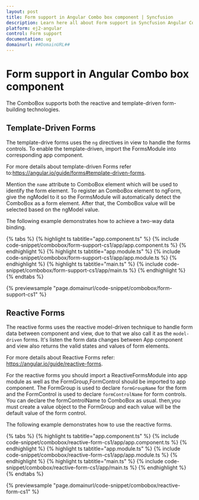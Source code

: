 ```yaml
---
layout: post
title: Form support in Angular Combo box component | Syncfusion
description: Learn here all about Form support in Syncfusion Angular Combo box component of Syncfusion Essential JS 2 and more.
platform: ej2-angular
control: Form support 
documentation: ug
domainurl: ##DomainURL##
---
```


# Form support in Angular Combo box component

The ComboBox supports both the reactive and template-driven form-building technologies.

## Template-Driven Forms

The template-drive forms uses the `ng` directives in view to handle the forms controls.
To enable the template-driven,  import the FormsModule into corresponding app component.

For more details about template-driven Forms refer to:<https://angular.io/guide/forms#template-driven-forms>.

 Mention the `name` attribute to ComboBox element which will be used to identify the
  form element. To register an ComboBox element to ngForm,  give the ngModel  to it
  so the FormsModule will  automatically detect the ComboBox as a form element.
  After that, the ComboBox value will be selected based on the ngModel value.

The following example  demonstrates how to achieve a two-way data binding.

{% tabs %}
{% highlight ts tabtitle="app.component.ts" %}
{% include code-snippet/combobox/form-support-cs1/app/app.component.ts %}
{% endhighlight %}
{% highlight ts tabtitle="app.module.ts" %}
{% include code-snippet/combobox/form-support-cs1/app/app.module.ts %}
{% endhighlight %}
{% highlight ts tabtitle="main.ts" %}
{% include code-snippet/combobox/form-support-cs1/app/main.ts %}
{% endhighlight %}
{% endtabs %}
  
{% previewsample "page.domainurl/code-snippet/combobox/form-support-cs1" %}

## Reactive Forms

The reactive forms uses the reactive model-driven technique to handle
 form data between component and view, due to that we also call it as
 the `model-driven` forms. It's listen the form data changes between
 App component and view also returns the valid states and values of form elements.

For more details about Reactive Forms refer: <https://angular.io/guide/reactive-forms>.

For the reactive forms you should import a ReactiveFormsModule
 into app module as well as the FormGroup,FormControl should be
 imported to app component. The FormGroup is used to declare
 `formGroupName` for the form and the FormControl is used to
 declare `formControlName` for form controls.
 You can declare the formControlName to ComboBox as usual.
 then,you must create a value object to the FormGroup and
 each value will be the default value of the form control.

The following example demonstrates  how to use the reactive forms.

{% tabs %}
{% highlight ts tabtitle="app.component.ts" %}
{% include code-snippet/combobox/reactive-form-cs1/app/app.component.ts %}
{% endhighlight %}
{% highlight ts tabtitle="app.module.ts" %}
{% include code-snippet/combobox/reactive-form-cs1/app/app.module.ts %}
{% endhighlight %}
{% highlight ts tabtitle="main.ts" %}
{% include code-snippet/combobox/reactive-form-cs1/app/main.ts %}
{% endhighlight %}
{% endtabs %}
  
{% previewsample "page.domainurl/code-snippet/combobox/reactive-form-cs1" %}